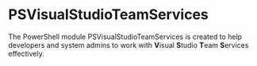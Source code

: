 # PSVisualStudioTeamServices

The PowerShell module PSVisualStudioTeamServices is created to help developers and system admins to work with **V**isual **S**tudio **T**eam **S**ervices effectively.

